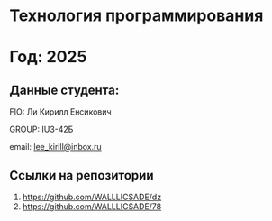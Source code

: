 # Технология программирования
# Год: 2025

## Данные студента:

FIO: Ли Кирилл Енсикович

GROUP: IU3-42Б

email: lee_kirill@inbox.ru

## Ссылки на репозитории



1. https://github.com/WALLLICSADE/dz
2. https://github.com/WALLLICSADE/78